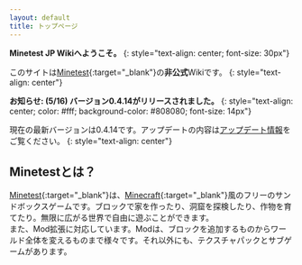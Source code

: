 ```yaml
---
layout: default
title: トップページ
---
```


**Minetest JP Wikiへようこそ。**
{: style="text-align: center; font-size: 30px"}

このサイトは[Minetest](http://www.minetest.net){:target="_blank"}の**非公式**Wikiです。
{: style="text-align: center"}

**お知らせ: (5/16) バージョン0.4.14がリリースされました。**
{: style="text-align: center; color: #fff; background-color: #808080; font-size: 14px"}

現在の最新バージョンは0.4.14です。アップデートの内容は[アップデート情報](http://minetest.wiki.fc2.com/wiki/アップデート情報)をご覧ください。
{: style="text-align: center"}

## Minetestとは？
[Minetest](http://www.minetest.net){:target="_blank"}は、[Minecraft](https://minecraft.net){:target="_blank"}風のフリーのサンドボックスゲームです。ブロックで家を作ったり、洞窟を探検したり、作物を育てたり。無限に広がる世界で自由に遊ぶことができます。<br>また、Mod拡張に対応しています。Modは、ブロックを追加するものからワールド全体を変えるものまで様々です。それ以外にも、テクスチャパックとサブゲームがあります。
